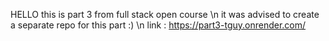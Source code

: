 HELLO
this is part 3 from full stack open course \n
it was advised to create a separate repo for this part :)
\n
link : https://part3-tguy.onrender.com/
